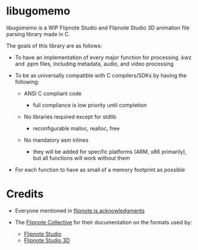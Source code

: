 # libugomemo
libugomemo is a WIP Flipnote Studio and Flipnote Studio 3D animation file parsing library made in C.

The goals of this library are as follows:

- To have an implementation of every major function for processing .kwz and .ppm files, including metadata, audio, and video processing

- To be as universally compatible with C compilers/SDKs by having the following:

    - ANSI C compliant code
        - full compliance is low priority until completion

    - No libraries required except for stdlib
        - reconfigurable malloc, realloc, free

    - No mandatory asm inlines
        - they will be added for specific platforms (ARM, x86 primarily), but all functions will work without them

 - For each function to have as small of a memory footprint as possible

# Credits
- Everyone mentioned in [flipnote.js acknowledgments](https://flipnote.js.org/pages/docs/acknowledgements.html)

- The [Flipnote Collective](https://github.com/Flipnote-Collective) for their documentation on the formats used by:
    - [Flipnote Studio](https://github.com/Flipnote-Collective/flipnote-studio-docs)
    - [Flipnote Studio 3D](https://github.com/Flipnote-Collective/flipnote-studio-3d-docs)

